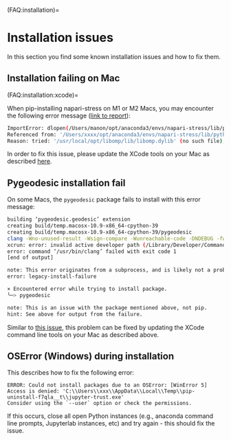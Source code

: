 (FAQ:installation)=
# Installation issues
In this section you find some known installation issues and how to fix them.


## Installation failing on Mac
(FAQ:installation:xcode)=

When pip-installing napari-stress on M1 or M2 Macs, you may encounter the following error message ([link to report](https://forum.image.sc/t/napari-stress-problem-loading-some-dependancies/73758)):

```bash
ImportError: dlopen(/Users/manon/opt/anaconda3/envs/napari-stress/lib/python3.9/site-packages/open3d/cpu/pybind.cpython-39-darwin.so, 0x0002): Library not loaded: '/usr/local/opt/libomp/lib/libomp.dylib'
Referenced from: '/Users/xxxx/opt/anaconda3/envs/napari-stress/lib/python3.9/site-packages/open3d/cpu/pybind.cpython-39-darwin.so'
Reason: tried: '/usr/local/opt/libomp/lib/libomp.dylib' (no such file), '/usr/local/lib/libomp.dylib' (no such file), '/usr/lib/libomp.dylib' (no such file)
```

In order to fix this issue, please update the XCode tools on your Mac as described [here](https://stackoverflow.com/questions/52522565/git-is-not-working-after-macos-update-xcrun-error-invalid-active-developer-pa).

## Pygeodesic installation fail

On some Macs, the `pygeodesic` package fails to install with this error message:

```bash
building ‘pygeodesic.geodesic’ extension
creating build/temp.macosx-10.9-x86_64-cpython-39
creating build/temp.macosx-10.9-x86_64-cpython-39/pygeodesic
clang -Wno-unused-result -Wsign-compare -Wunreachable-code -DNDEBUG -fwrapv -O2 -Wall -fPIC -O2 -isystem /Users/xxxx/opt/anaconda3/envs/mamba/envs/napari-stress-open3d/include -fPIC -O2 -isystem /Users/rachna.narayanan/opt/anaconda3/envs/mamba/envs/napari-stress-open3d/include -I/Users/xxxx/opt/anaconda3/envs/mamba/envs/napari-stress-open3d/include/python3.9 -I/Users/xxxx/opt/anaconda3/envs/mamba/envs/napari-stress-open3d/lib/python3.9/site-packages/numpy/core/include -Ipygeodesic\geodesic_kirsanov -c pygeodesic/geodesic.cpp -o build/temp.macosx-10.9-x86_64-cpython-39/pygeodesic/geodesic.o
xcrun: error: invalid active developer path (/Library/Developer/CommandLineTools), missing xcrun at: /Library/Developer/CommandLineTools/usr/bin/xcrun
error: command ‘/usr/bin/clang’ failed with exit code 1
[end of output]

note: This error originates from a subprocess, and is likely not a problem with pip.
error: legacy-install-failure

× Encountered error while trying to install package.
╰─> pygeodesic

note: This is an issue with the package mentioned above, not pip.
hint: See above for output from the failure.
```

Similar to [this issue](FAQ:installation:xcode), this problem can be fixed by updating the XCode command line tools on your Mac as described above.

## OSError (Windows) during installation

This describes how to fix the following error:

```
ERROR: Could not install packages due to an OSError: [WinError 5] Access is denied: 'C:\\Users\\xxx\\AppData\\Local\\Temp\\pip-uninstall-f7qla__t\\jupyter-trust.exe'
Consider using the `--user` option or check the permissions.
```

If this occurs, close all open Python instances (e.g., anaconda command line prompts, Jupyterlab instances, etc) and try again - this should fix the issue.
